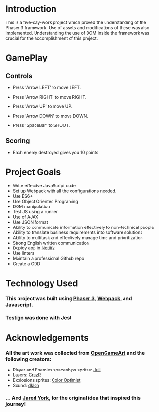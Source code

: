 # Introduction

This is a five-day-work project which proved the understanding of the Phaser 3 framework. Use of assets and modifications of these was also implemented. Understanding the use of DOM inside the framework was crucial for the accomplishment of this project.

# GamePlay

## Controls

- Press 'Arrow LEFT' to move LEFT.

- Press 'Arrow RIGHT' to move RIGHT.

- Press 'Arrow UP' to move UP.

- Press 'Arrow DOWN' to move DOWN.

- Press 'SpaceBar' to SHOOT.

## Scoring

- Each enemy destroyed gives you 10 points

# Project Goals

- Write effective JavaScript code
- Set up Webpack with all the configurations needed.
- Use ES6+
- Use Object Oriented Programing
- DOM manipulation
- Test JS using a runner
- Use of AJAX
- Use JSON format
- Ability to communicate information effectively to non-technical people
- Ability to translate business requirements into software solutions
- Ability to multitask and effectively manage time and prioritization
- Strong English written communication
- Deploy app in [Netlify](https://www.netlify.com/)
- Use linters
- Maintain a professional Github repo
- Create a GDD

# Technology Used

### This project was built using [Phaser 3](https://phaser.io/phaser3), [Webpack](https://webpack.js.org/), and Javascript.

### Testign was done with [Jest](https://jestjs.io/en/)

# Acknowledgements

### All the art work was collected from [OpenGameArt](https://opengameart.org/) and the following creators:

- Player and Enemies spaceships sprites: [Jull](https://opengameart.org/users/jull)
- Lasers: [CruzR](https://opengameart.org/users/cruzr)
- Explosions sprites: [Color Optimist](https://opengameart.org/users/color-optimist)
- Sound: [dklon](https://opengameart.org/users/dklon)

### ... And [Jared York](https://jaredyork.com/), for the original idea that inspired this journey!
